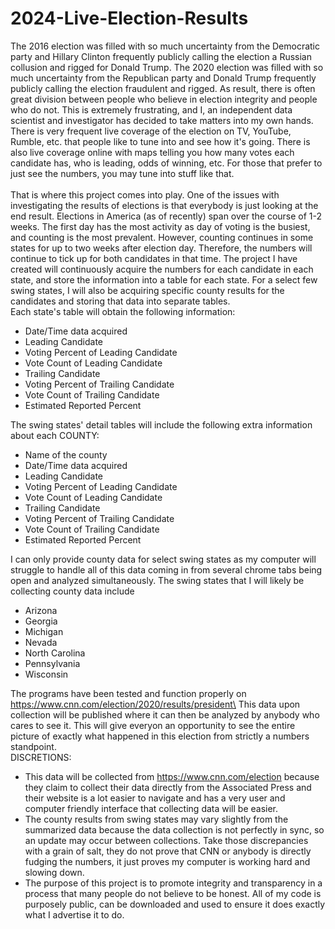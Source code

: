 # 2024-Live-Election-Results
The 2016 election was filled with so much uncertainty from the Democratic party and Hillary Clinton frequently publicly calling the election a Russian collusion and rigged for Donald Trump. The 2020 election was filled with so much uncertainty from the Republican party and Donald Trump frequently publicly calling the election fraudulent and rigged. As result, there is often great division between people who believe in election integrity and people who do not. This is extremely frustrating, and I, an independent data scientist and investigator has decided to take matters into my own hands. There is very frequent live coverage of the election on TV, YouTube, Rumble, etc. that people like to tune into and see how it's going. There is also live coverage online with maps telling you how many votes each candidate has, who is leading, odds of winning, etc. For those that prefer to just see the numbers, you may tune into stuff like that.\
\
That is where this project comes into play. One of the issues with investigating the results of elections is that everybody is just looking at the end result. Elections in America (as of recently) span over the course of 1-2 weeks. The first day has the most activity as day of voting is the busiest, and counting is the most prevalent. However, counting continues in some states for up to two weeks after election day. Therefore, the numbers will continue to tick up for both candidates in that time. The project I have created will continuously acquire the numbers for each candidate in each state, and store the information into a table for each state. For a select few swing states, I will also be acquiring specific county results for the candidates and storing that data into separate tables.\
Each state's table will obtain the following information:
- Date/Time data acquired
- Leading Candidate
- Voting Percent of Leading Candidate
- Vote Count of Leading Candidate
- Trailing Candidate
- Voting Percent of Trailing Candidate
- Vote Count of Trailing Candidate
- Estimated Reported Percent

<!-- end of the list -->

The swing states' detail tables will include the following extra information about each COUNTY:
- Name of the county
- Date/Time data acquired
- Leading Candidate
- Voting Percent of Leading Candidate
- Vote Count of Leading Candidate
- Trailing Candidate
- Voting Percent of Trailing Candidate
- Vote Count of Trailing Candidate
- Estimated Reported Percent

<!-- end of the list -->

I can only provide county data for select swing states as my computer will struggle to handle all of this data coming in from several chrome tabs being open and analyzed simultaneously. The swing states that I will likely be collecting county data include
- Arizona
- Georgia
- Michigan
- Nevada
- North Carolina
- Pennsylvania
- Wisconsin

<!-- end of the list -->

The programs have been tested and function properly on https://www.cnn.com/election/2020/results/president\
This data upon collection will be published where it can then be analyzed by anybody who cares to see it. This will give everyon an opportunity to see the entire picture of exactly what happened in this election from strictly a numbers standpoint. \
DISCRETIONS:
- This data will be collected from https://www.cnn.com/election because they claim to collect their data directly from the Associated Press and their website is a lot easier to navigate and has a very user and computer friendly interface that collecting data will be easier.
- The county results from swing states may vary slightly from the summarized data because the data collection is not perfectly in sync, so an update may occur between collections. Take those discrepancies with a grain of salt, they do not prove that CNN or anybody is directly fudging the numbers, it just proves my computer is working hard and slowing down.
- The purpose of this project is to promote integrity and transparency in a process that many people do not believe to be honest. All of my code is purposely public, can be downloaded and used to ensure it does exactly what I advertise it to do.
